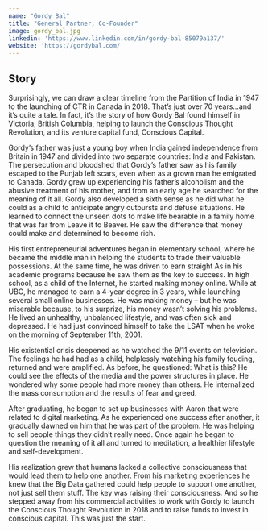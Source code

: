 ```yaml
---
name: "Gordy Bal"
title: "General Partner, Co-Founder"
image: gordy_bal.jpg
linkedin: 'https://www.linkedin.com/in/gordy-bal-85079a137/'
website: 'https://gordybal.com/'
---
```


## Story

Surprisingly, we can draw a clear timeline from the Partition of India in 1947 to the launching of CTR in Canada in 2018. That’s just over 70 years…and it’s quite a tale. In fact, it’s the story of how Gordy Bal found himself in Victoria, British Columbia, helping to launch the Conscious Thought Revolution, and its venture capital fund, Conscious Capital.

Gordy’s father was just a young boy when India gained independence from Britain in 1947 and divided into two separate countries: India and Pakistan. The persecution and bloodshed that Gordy’s father saw as his family escaped to the Punjab left scars, even when as a grown man he emigrated to Canada. Gordy grew up experiencing his father’s alcoholism and the abusive treatment of his mother, and from an early age he searched for the meaning of it all. Gordy also developed a sixth sense as he did what he could as a child to anticipate angry outbursts and defuse situations. He learned to connect the unseen dots to make life bearable in a family home that was far from Leave it to Beaver. He saw the difference that money could make and determined to become rich.

His first entrepreneurial adventures began in elementary school, where he became the middle man in helping the students to trade their valuable possessions. At the same time, he was driven to earn straight As in his academic programs because he saw them as the key to success. In high school, as a child of the Internet, he started making money online. While at UBC, he managed to earn a 4-year degree in 3 years, while launching several small online businesses. He was making money – but he was miserable because, to his surprize, his money wasn’t solving his problems. He lived an unhealthy, unbalanced lifestyle, and was often sick and depressed. He had just convinced himself to take the LSAT when he woke on the morning of September 11th, 2001.

His existential crisis deepened as he watched the 9/11 events on television. The feelings he had had as a child, helplessly watching his family feuding, returned and were amplified. As before, he questioned: What is this? He could see the effects of the media and the power structures in place. He wondered why some people had more money than others. He internalized the mass consumption and the results of fear and greed.

After graduating, he began to set up businesses with Aaron that were related to digital marketing. As he experienced one success after another, it gradually dawned on him that he was part of the problem. He was helping to sell people things they didn’t really need. Once again he began to question the meaning of it all and turned to meditation, a healthier lifestyle and self-development.

His realization grew that humans lacked a collective consciousness that would lead them to help one another. From his marketing experiences he knew that the Big Data gathered could help people to support one another, not just sell them stuff. The key was raising their consciousness. And so he stepped away from his commercial activities to work with Gordy to launch the Conscious Thought Revolution in 2018 and to raise funds to invest in conscious capital. This was just the start.
